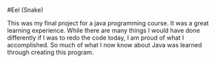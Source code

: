 #Eel (Snake)

This was my final project for a java programming course. It was a great
learning experience.  While there are many things I would have done differently
if I was to redo the code today, I am proud of what I accomplished. So much of
what I now know about Java was learned through creating this program.
